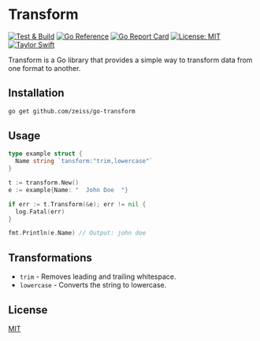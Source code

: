 # Transform

[![Test & Build](https://github.com/zeiss/go-transform/actions/workflows/main.yml/badge.svg)](https://github.com/zeiss/go-transform/actions/workflows/main.yml)
[![Go Reference](https://pkg.go.dev/badge/github.com/zeiss/go-transform.svg)](https://pkg.go.dev/github.com/zeiss/go-transform)
[![Go Report Card](https://goreportcard.com/badge/github.com/zeiss/go-transform)](https://goreportcard.com/report/github.com/zeiss/go-transform)
[![License: MIT](https://img.shields.io/badge/License-MIT-yellow.svg)](https://opensource.org/licenses/MIT)
[![Taylor Swift](https://img.shields.io/badge/secured%20by-taylor%20swift-brightgreen.svg)](https://twitter.com/SwiftOnSecurity)

Transform is a Go library that provides a simple way to transform data from one format to another.

## Installation

```bash
go get github.com/zeiss/go-transform
```

## Usage

```go
type example struct {
  Name string `tansform:"trim,lowercase"`
}

t := transform.New()
e := example{Name: "  John Doe  "}

if err := t.Transform(&e); err != nil {
  log.Fatal(err)
}

fmt.Println(e.Name) // Output: john doe
```

## Transformations

* `trim` - Removes leading and trailing whitespace.
* `lowercase` - Converts the string to lowercase.

## License

[MIT](/LICENSE)
